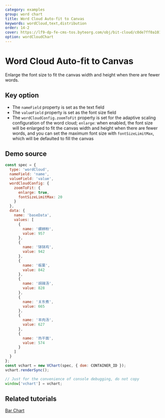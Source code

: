 ```yaml
---
category: examples
group: word chart
title: Word Cloud Auto-fit to Canvas
keywords: wordCloud,text,distribution
order: 14-2
cover: https://lf9-dp-fe-cms-tos.byteorg.com/obj/bit-cloud/c0de7ff0a101bd4cb25c81703.png
option: wordCloudChart
---
```


# Word Cloud Auto-fit to Canvas

Enlarge the font size to fit the canvas width and height when there are fewer words.

## Key option

- The `nameField` property is set as the text field
- The `valueField` property is set as the font size field
- The `wordCloudConfig.zoomToFit` property is set for the adaptive scaling configuration of the word cloud; `enlarge`: when enabled, the font size will be enlarged to fit the canvas width and height when there are fewer words, and you can set the maximum font size with `fontSizeLimitMax`, which will be defaulted to fill the canvas

## Demo source

```javascript livedemo
const spec = {
  type: 'wordCloud',
  nameField: 'name',
  valueField: 'value',
  wordCloudConfig: {
    zoomToFit: {
      enlarge: true,
      fontSizeLimitMax: 20
    }
  },
  data: {
    name: 'baseData',
    values: [
      {
        name: '螺蛳粉',
        value: 957
      },
      {
        name: '钵钵鸡',
        value: 942
      },
      {
        name: '板栗',
        value: 842
      },
      {
        name: '胡辣汤',
        value: 828
      },
      {
        name: '关东煮',
        value: 665
      },
      {
        name: '羊肉汤',
        value: 627
      },
      {
        name: '热干面',
        value: 574
      }
    ]
  }
};
const vchart = new VChart(spec, { dom: CONTAINER_ID });
vchart.renderSync();

// Just for the convenience of console debugging, do not copy
window['vchart'] = vchart;
```

## Related tutorials

[Bar Chart](link)

